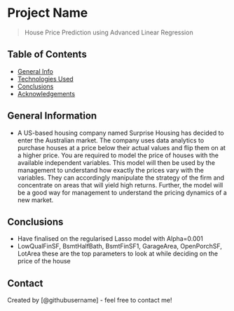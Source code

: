 # Project Name
> House Price Prediction using Advanced Linear Regression


## Table of Contents
* [General Info](#general-information)
* [Technologies Used](#technologies-used)
* [Conclusions](#conclusions)
* [Acknowledgements](#acknowledgements)

<!-- You can include any other section that is pertinent to your problem -->

## General Information
- A US-based housing company named Surprise Housing has decided to enter the Australian market. The company uses data analytics to purchase houses at a price below their actual values and flip them on at a higher price. You are required to model the price of houses with the available independent variables. This model will then be used by the management to understand how exactly the prices vary with the variables. They can accordingly manipulate the strategy of the firm and concentrate on areas that will yield high returns. Further, the model will be a good way for management to understand the pricing dynamics of a new market.
<!-- You don't have to answer all the questions - just the ones relevant to your project. -->

## Conclusions
- Have finalised on the regularised Lasso model with Alpha=0.001
- LowQualFinSF, BsmtHalfBath, BsmtFinSF1, GarageArea, OpenPorchSF, LotArea these are the top parameters to look at while deciding on the price of the house

<!-- You don't have to answer all the questions - just the ones relevant to your project. -->

## Contact
Created by [@githubusername] - feel free to contact me!


<!-- Optional -->
<!-- ## License -->
<!-- This project is open source and available under the [... License](). -->

<!-- You don't have to include all sections - just the one's relevant to your project -->